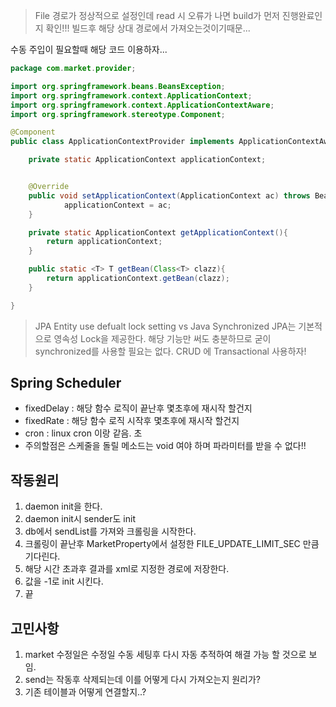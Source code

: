 > File 경로가 정상적으로 설정인데 read 시 오류가 나면 build가 먼저 진행완료인지 확인!!!
> 빌드후 해당 상대 경로에서 가져오는것이기때문...



수동 주입이 필요할때 해당 코드 이용하자...
```java
package com.market.provider;

import org.springframework.beans.BeansException;
import org.springframework.context.ApplicationContext;
import org.springframework.context.ApplicationContextAware;
import org.springframework.stereotype.Component;

@Component
public class ApplicationContextProvider implements ApplicationContextAware {

    private static ApplicationContext applicationContext;


    @Override
    public void setApplicationContext(ApplicationContext ac) throws BeansException {
            applicationContext = ac;
    }

    private static ApplicationContext getApplicationContext(){
        return applicationContext;
    }

    public static <T> T getBean(Class<T> clazz){
        return applicationContext.getBean(clazz);
    }

}

```


> JPA Entity use defualt lock setting vs Java Synchronized
> JPA는 기본적으로 영속성 Lock을 제공한다. 해당 기능만 써도 충분하므로 굳이 synchronized를 사용할 필요는 없다.
> CRUD 에 Transactional 사용하자!


## Spring Scheduler
- fixedDelay : 해당 함수 로직이 끝난후 몇초후에 재시작 할건지
- fixedRate : 해당 함수 로직 시작후 몇초후에 재시작 할건지
- cron : linux cron 이랑 같음. 초 
- 주의할점은 스케줄을 돌릴 메소드는 void 여야 하며 파라미터를 받을 수 없다!!






## 작동원리
1. daemon init을 한다.
2. daemon init시 sender도 init
3. db에서 sendList를 가져와 크롤링을 시작한다.
4. 크롤링이 끝난후 MarketProperty에서 설정한 FILE_UPDATE_LIMIT_SEC 만큼 기다린다.
5. 해당 시간 초과후 결과를 xml로 지정한 경로에 저장한다.
6. 값을 -1로 init 시킨다.
7. 끝


## 고민사항
1. market 수정일은 수정일 수동 세팅후 다시 자동 추적하여 해결 가능 할 것으로 보임.
2. send는 작동후 삭제되는데 이를 어떻게 다시 가져오는지 원리가?
3. 기존 테이블과 어떻게 연결할지..?

